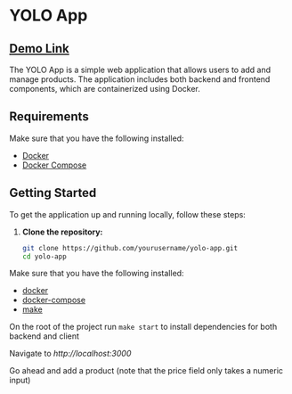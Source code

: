 # YOLO App

## [Demo Link](http://34.171.161.116/)

The YOLO App is a simple web application that allows users to add and manage products. The application includes both backend and frontend components, which are containerized using Docker.

## Requirements

Make sure that you have the following installed:

- [Docker](https://docs.docker.com/desktop/install/windows-install/)
- [Docker Compose](https://docs.docker.com/compose/install/)

## Getting Started

To get the application up and running locally, follow these steps:

1. **Clone the repository:**

   ```sh
   git clone https://github.com/yourusername/yolo-app.git
   cd yolo-app
   ```

Make sure that you have the following installed:

- [docker](https://docs.docker.com/desktop/install/windows-install/)
- [docker-compose](https://docs.docker.com/compose/)
- [make](https://www.gnu.org/software/make/)

On the root of the project run
`make start`  to install dependencies for both backend and client

Navigate to *http://localhost:3000*

Go ahead and add a product (note that the price field only takes a numeric input)
